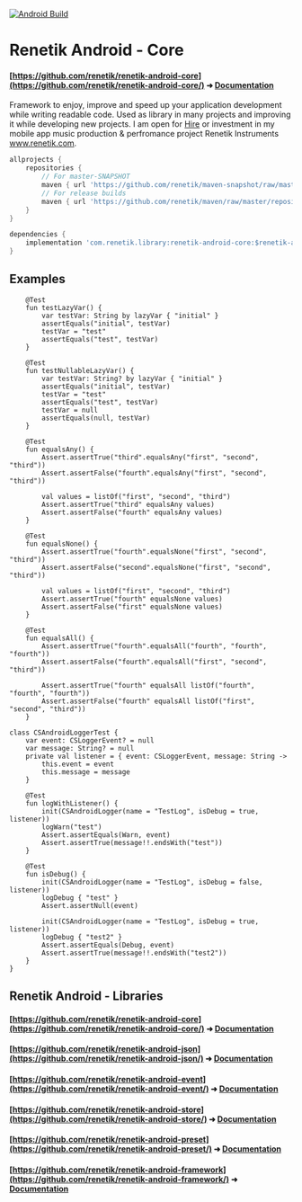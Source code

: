 <!---Header--->
[![Android Build](https://github.com/renetik/renetik-android-core/workflows/Android%20CI/badge.svg)
](https://github.com/renetik/renetik-android-core/actions/workflows/android.yml)

# Renetik Android - Core
#### [https://github.com/renetik/renetik-android-core](https://github.com/renetik/renetik-android-core/) ➜ [Documentation](https://renetik.github.io/renetik-android-core/)

Framework to enjoy, improve and speed up your application development while writing readable code.
Used as library in many projects and improving it while developing new projects.
I am open for [Hire](https://renetik.github.io) or investment in my mobile app music production & perfromance project Renetik Instruments www.renetik.com.

```gradle
allprojects {
    repositories {
        // For master-SNAPSHOT
        maven { url 'https://github.com/renetik/maven-snapshot/raw/master/repository' }
        // For release builds
        maven { url 'https://github.com/renetik/maven/raw/master/repository' }
    }
}
```
```gradle
dependencies {
    implementation 'com.renetik.library:renetik-android-core:$renetik-android-version'
}
```
## Examples
```
    @Test
    fun testLazyVar() {
        var testVar: String by lazyVar { "initial" }
        assertEquals("initial", testVar)
        testVar = "test"
        assertEquals("test", testVar)
    }

    @Test
    fun testNullableLazyVar() {
        var testVar: String? by lazyVar { "initial" }
        assertEquals("initial", testVar)
        testVar = "test"
        assertEquals("test", testVar)
        testVar = null
        assertEquals(null, testVar)
    }

```
```
    @Test
    fun equalsAny() {
        Assert.assertTrue("third".equalsAny("first", "second", "third"))
        Assert.assertFalse("fourth".equalsAny("first", "second", "third"))

        val values = listOf("first", "second", "third")
        Assert.assertTrue("third" equalsAny values)
        Assert.assertFalse("fourth" equalsAny values)
    }

    @Test
    fun equalsNone() {
        Assert.assertTrue("fourth".equalsNone("first", "second", "third"))
        Assert.assertFalse("second".equalsNone("first", "second", "third"))

        val values = listOf("first", "second", "third")
        Assert.assertTrue("fourth" equalsNone values)
        Assert.assertFalse("first" equalsNone values)
    }

    @Test
    fun equalsAll() {
        Assert.assertTrue("fourth".equalsAll("fourth", "fourth", "fourth"))
        Assert.assertFalse("fourth".equalsAll("first", "second", "third"))

        Assert.assertTrue("fourth" equalsAll listOf("fourth", "fourth", "fourth"))
        Assert.assertFalse("fourth" equalsAll listOf("first", "second", "third"))
    }
```
```
class CSAndroidLoggerTest {
    var event: CSLoggerEvent? = null
    var message: String? = null
    private val listener = { event: CSLoggerEvent, message: String ->
        this.event = event
        this.message = message
    }

    @Test
    fun logWithListener() {
        init(CSAndroidLogger(name = "TestLog", isDebug = true, listener))
        logWarn("test")
        Assert.assertEquals(Warn, event)
        Assert.assertTrue(message!!.endsWith("test"))
    }

    @Test
    fun isDebug() {
        init(CSAndroidLogger(name = "TestLog", isDebug = false, listener))
        logDebug { "test" }
        Assert.assertNull(event)

        init(CSAndroidLogger(name = "TestLog", isDebug = true, listener))
        logDebug { "test2" }
        Assert.assertEquals(Debug, event)
        Assert.assertTrue(message!!.endsWith("test2"))
    }
}
```

## Renetik Android - Libraries
#### [https://github.com/renetik/renetik-android-core](https://github.com/renetik/renetik-android-core/) ➜ [Documentation](https://renetik.github.io/renetik-android-core/)
#### [https://github.com/renetik/renetik-android-json](https://github.com/renetik/renetik-android-json/) ➜ [Documentation](https://renetik.github.io/renetik-android-json/)
#### [https://github.com/renetik/renetik-android-event](https://github.com/renetik/renetik-android-event/) ➜ [Documentation](https://renetik.github.io/renetik-android-event/)
#### [https://github.com/renetik/renetik-android-store](https://github.com/renetik/renetik-android-store/) ➜ [Documentation](https://renetik.github.io/renetik-android-store/)
#### [https://github.com/renetik/renetik-android-preset](https://github.com/renetik/renetik-android-preset/) ➜ [Documentation](https://renetik.github.io/renetik-android-preset/)
#### [https://github.com/renetik/renetik-android-framework](https://github.com/renetik/renetik-android-framework/) ➜ [Documentation](https://renetik.github.io/renetik-android-framework/)
